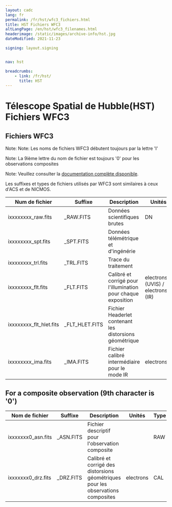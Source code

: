 ```yaml
---
layout: cadc
lang: fr
permalink: /fr/hst/wfc3_fichiers.html
title: HST Fichiers WFC3
altLangPage: /en/hst/wfc3_filenames.html
headerimage: /static/images/archive-info/hst.jpg
dateModified: 2021-11-23

signing: layout.signing


nav: hst

breadcrumbs:
    - link: /fr/hst/
      title: HST
---
```


<div class="span-6">
   <h1 id="wb-cont" class="wb-invisible">Télescope Spatial de Hubble(HST) Fichiers WFC3</h1>
   <h2 class="align-center">Fichiers WFC3</h2>

<p class="color-attention">Note: Note: Les noms de fichiers WFC3 débutent toujours par la lettre 'I'</p>
<p class="color-attention">Note: La 9ième lettre du nom de fichier est toujours '0' pour les observations composites</p>
<p class="color-attention">Note: Veuillez consulter la <a rel="external" href="http://www.stsci.edu/hst/wfc3/documents/handbooks/currentIHB/wfc3_cover.html" class="ui-link">documentation compl&egrave;te disponible</a>.</p>

<p class="color-attention"> Les suffixes et types de fichiers utilisés par WFC3 sont similaires à ceux d'ACS et de NICMOS.  </p>


<table class="table"> 
   <thead><tr>
   <th id="a">Num de fichier</th>
   <th id="b">Suffixe</th>
   <th id="c">Description</th>
   <th id="d">Unités</th>
   <th id="f">Type</th>
   <th id="e">Exemple</th>
   </tr>
   </thead>
   <tbody>
   <tr>
   <td headers="a">ixxxxxxxx_raw.fits</td>
   <td headers="b">_RAW.FITS</td>
   <td headers="c">Données scientifiques brutes</td>
   <td headers="d">DN </td>
   <td headers="f">RAW</td>
   <td headers="e"><a href="https://www.cadc-ccda.hia-iha.nrc-cnrc.gc.ca/data/pub/HST/product/i9zl53i0q_raw.fits" class="ui-link">i9zl53i0q_raw.fits</a></td>
   </tr>
   <tr>
   <td headers="a">ixxxxxxxx_spt.fits</td>
   <td headers="b">_SPT.FITS</td>
   <td headers="c">Données télémétrique et d'ingénérie</td>
   <td headers="d"></td>
   <td headers="f">RAW</td>
   <td headers="e"><a href="https://www.cadc-ccda.hia-iha.nrc-cnrc.gc.ca/data/pub/HST/product/i9zl53i0q_spt.fits" class="ui-link">i9zl53i0q_spt.fits</a></td>
   </tr>
   <tr>
   <td headers="a">ixxxxxxxx_trl.fits</td>
   <td headers="b">_TRL.FITS</td>
   <td headers="c">Trace du traitement</td>
   <td headers="d"></td>
   <td headers="f">RAW</td>
   <td headers="e"><a href="https://www.cadc-ccda.hia-iha.nrc-cnrc.gc.ca/data/pub/HST/product/i9zl53i0q_trl.fits" class="ui-link">i9zl53i0q_trl.fits</a></td>
   </tr>
   <tr>
   <td headers="a">ixxxxxxxx_flt.fits</td>
   <td headers="b">_FLT.FITS</td>
   <td headers="c">Calibré et corrigé pour l'illumination pour chaque exposition</td>
   <td headers="d">electrons (UVIS) / electrons/s (IR)</td>
   <td headers="f">CAL</td>
   <td headers="e"><a href="https://www.cadc-ccda.hia-iha.nrc-cnrc.gc.ca/data/pub/HST/product/i9zl53i0q_flt.fits" class="ui-link">i9zl53i0q_flt.fits</a></td>
   </tr>
   <tr>
   <td headers="a">ixxxxxxxx_flt_hlet.fits</td>
   <td headers="b">_FLT_HLET.FITS</td>
   <td headers="c">Fichier Headerlet contenant les distorsions géométrique</td>
   <td headers="d"></td>
   <td headers="f">CAL</td>
   <td headers="e"><a href="https://www.cadc-ccda.hia-iha.nrc-cnrc.gc.ca/data/pub/HST/product/i9zl53i0q_flt_hlet.fits" class="ui-link">i9zl53i0q_flt_hlet.fits</a></td>
   </tr>

   <tr>
   <td headers="a">ixxxxxxxx_ima.fits</td>
   <td headers="b">_IMA.FITS</td>
   <td headers="c">Fichier calibré intermédiaire pour le mode IR</td>
   <td headers="d">electrons</td>
   <td headers="f">CAL</td>
   <td headers="e"><a href="https://www.cadc-ccda.hia-iha.nrc-cnrc.gc.ca/data/pub/HST/product/i9zl53i0q_ima.fits" class="ui-link">i9zl53i0q_ima.fits</a></td>
   </tr>
</tbody></table>

<h2>For a composite observation (9th character is '0')</h2>
<table class="table">
   <thead><tr>
   <th id="a">Nom de fichier</th>
   <th id="b">Suffixe</th>
   <th id="c">Description</th>
   <th id="d">Unités</th>
   <th id="f">Type
   </th><th id="e">Exemple</th>
   </tr>
   </thead>
   <tbody>
   <tr>
   <td headers="a">ixxxxxxx0_asn.fits</td>
   <td headers="b">_ASN.FITS</td>
   <td headers="c">Fichier descriptif pour l'observation composite</td>
   <td headers="d"></td>
   <td headers="f">RAW</td>
   <td headers="e"><a href="https://www.cadc-ccda.hia-iha.nrc-cnrc.gc.ca/data/pub/HST/product/i9zl45010_asn.fits" class="ui-link">i9zl45010_asn.fits</a></td>
   </tr>
   <tr>
   <td headers="a">ixxxxxxx0_drz.fits</td>
   <td headers="b">_DRZ.FITS</td>
   <td headers="c">Calibré et corrigé des distorsions géométriques pour les observations composites</td>
   <td headers="d">electrons</td>
   <td headers="f">CAL</td>
   <td headers="e"><a href="https://www.cadc-ccda.hia-iha.nrc-cnrc.gc.ca/data/pub/HST/product/i9zl45010_drz.fits" class="ui-link">i9zl45010_drz.fits</a></td>
   </tr>
</tbody></table>


</div>